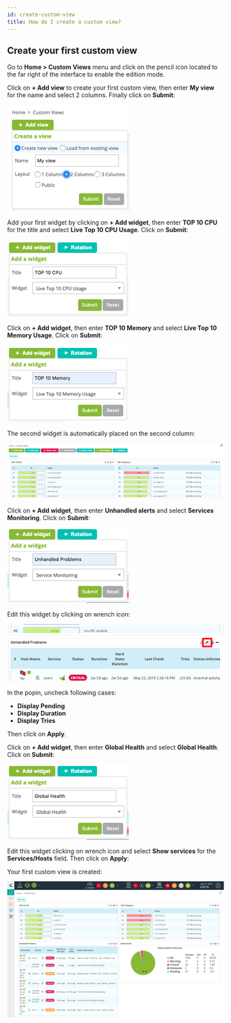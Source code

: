 ```yaml
---
id: create-custom-view
title: How do I create a custom view?
---
```


## Create your first custom view

Go to **Home > Custom Views** menu and click on the pencil icon located to the far right of the interface to enable
the edition mode.

Click on **+ Add view** to create your first custom view, then enter **My view** for the name and select 2 columns.
Finally click on **Submit**:

![image](../assets/getting-started/cv_1.png)

Add your first widget by clicking on **+ Add widget**, then enter **TOP 10 CPU** for the title and select
**Live Top 10 CPU Usage**. Click on **Submit**:

![image](../assets/getting-started/cv_2.png)

Click on **+ Add widget**, then enter **TOP 10 Memory** and select **Live Top 10 Memory Usage**. Click on **Submit**:

![image](../assets/getting-started/cv_3.png)

The second widget is automatically placed on the second column:

![image](../assets/getting-started/cv_4.png)

Click on **+ Add widget**, then enter **Unhandled alerts** and select **Services Monitoring**. Click on **Submit**:

![image](../assets/getting-started/cv_5.png)

Edit this widget by clicking on wrench icon:

![image](../assets/getting-started/cv_6.png)

In the popin, uncheck following cases:

* **Display Pending**
* **Display Duration**
* **Display Tries**

Then click on **Apply**.

Click on **+ Add widget**, then enter **Global Health** and select **Global Health**. Click on **Submit**:

![image](../assets/getting-started/cv_7.png)

Edit this widget clicking on wrench icon and select **Show services** for the **Services/Hosts** field. Then click on **Apply**:

Your first custom view is created:

![image](../assets/getting-started/cv_8.png)
